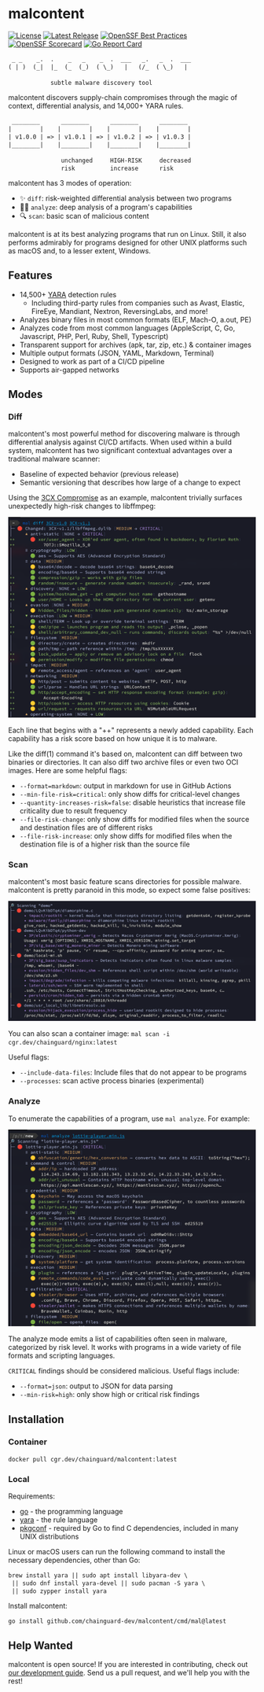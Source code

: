 # malcontent

[![License](https://img.shields.io/badge/License-Apache%202.0-blue.svg)](https://github.com/gojp/goreportcard/blob/master/LICENSE)
[![Latest Release](https://img.shields.io/github/v/release/chainguard-dev/malcontent?include_prereleases)](https://github.com/chainguard-dev/malcontent/releases/latest)
[![OpenSSF Best Practices](https://www.bestpractices.dev/projects/9633/badge)](https://www.bestpractices.dev/projects/9633)
[![OpenSSF Scorecard](https://api.scorecard.dev/projects/github.com/chainguard-dev/malcontent/badge)](https://scorecard.dev/viewer/?uri=github.com/chainguard-dev/malcontent)
[![Go Report Card](https://goreportcard.com/badge/chainguard-dev/malcontent)](https://goreportcard.com/report/chainguard-dev/malcontent)

```text
 _ _    _.  .    _   _    _  .  ___   _.   _  .  ___
( | )  (_|  |_  (_  (_)  ( \_)   |   (/_  ( \_)   |

            subtle malware discovery tool
```

malcontent discovers supply-chain compromises through the magic of context, differential analysis, and 14,000+ YARA rules.


```
 ________      ________      ________      ________
|        |    |        |    |        |    |        |
| v1.0.0 | => | v1.0.1 | => | v1.0.2 | => | v1.0.3 |
|________|    |________|    |________|    |________|

               unchanged     HIGH-RISK     decreased
               risk          increase      risk

```

malcontent has 3 modes of operation:

* ✨ `diff`: risk-weighted differential analysis between two programs
* 🕵️‍♀️ `analyze`: deep analysis of a program's capabilities
* 🔍 `scan`: basic scan of malicious content

malcontent is at its best analyzing programs that run on Linux. Still, it also performs admirably for programs designed for other UNIX platforms such as macOS and, to a lesser extent, Windows.

## Features

* 14,500+ [YARA](YARA) detection rules
  * Including third-party rules from companies such as Avast, Elastic, FireEye, Mandiant, Nextron, ReversingLabs, and more!
* Analyzes binary files in most common formats (ELF, Mach-O, a.out, PE)
* Analyzes code from most common languages (AppleScript, C, Go,  Javascript, PHP, Perl, Ruby, Shell, Typescript)
* Transparent support for archives (apk, tar, zip, etc.) & container images
* Multiple output formats (JSON, YAML, Markdown, Terminal)
* Designed to work as part of a CI/CD pipeline
* Supports air-gapped networks

## Modes

### Diff

malcontent's most powerful method for discovering malware is through differential analysis against CI/CD artifacts. When used within a build system, malcontent has two significant contextual advantages over a traditional malware scanner:

* Baseline of expected behavior (previous release)
* Semantic versioning that describes how large of a change to expect


Using the [3CX Compromise](https://www.fortinet.com/blog/threat-research/3cx-desktop-app-compromised) as an example, malcontent trivially surfaces unexpectedly high-risk changes to  libffmpeg:

![diff screenshot](./images/diff.png)

Each line that begins with a "++" represents a newly added capability. Each capability has a risk score based on how unique it is to malware.

Like the diff(1) command it's based on, malcontent can diff between two binaries or directories. It can also diff two archive files or even two OCI images. Here are some helpful flags:

* `--format=markdown`: output in markdown for use in GitHub Actions
* `--min-file-risk=critical`: only show diffs for critical-level changes
* `--quantity-increases-risk=false`: disable heuristics that increase file criticality due to result frequency
* `--file-risk-change`: only show diffs for modified files when the source and destination files are of different risks
* `--file-risk-increase`: only show diffs for modified files when the destination file is of a higher risk than the source file

### Scan

malcontent's most basic feature scans directories for possible malware. malcontent is pretty paranoid in this mode, so expect some false positives:

![scan screenshot](./images/scan.png)

You can also scan a container image: `mal scan -i cgr.dev/chainguard/nginx:latest`

Useful flags:

* `--include-data-files`: Include files that do not appear to be programs
* `--processes`: scan active process binaries (experimental)

### Analyze

To enumerate the capabilities of a program, use `mal analyze`. For example:

![analyze screenshot](./images/analyze.png)

The analyze mode emits a list of capabilities often seen in malware, categorized by risk level. It works with programs in a wide variety of file formats and scripting languages.

`CRITICAL` findings should be considered malicious. Useful flags include:

* `--format=json`: output to JSON for data parsing
* `--min-risk=high`: only show high or critical risk findings


## Installation

### Container

`docker pull cgr.dev/chainguard/malcontent:latest`

### Local

Requirements:

* [go](https://go.dev/) - the programming language
* [yara](https://virustotal.github.io/yara/) - the rule language
* [pkgconf](http://pkgconf.org/) - required by Go to find C dependencies, included in many UNIX distributions

Linux or macOS users can run the following command to install the necessary dependencies, other than Go:

```shell
brew install yara || sudo apt install libyara-dev \
 || sudo dnf install yara-devel || sudo pacman -S yara \
 || sudo zypper install yara
```

Install malcontent:

```shell
go install github.com/chainguard-dev/malcontent/cmd/mal@latest
```

## Help Wanted

malcontent is open source! If you are interested in contributing, check out [our development guide](DEVELOPMENT.md). Send us a pull request, and we'll help you with the rest!
